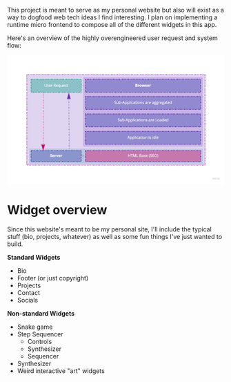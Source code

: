 This project is meant to serve as my personal website but also will exist as a way to dogfood web tech ideas I find interesting.  I plan on implementing a runtime micro frontend to compose all of the different widgets in this app.

Here's an overview of the highly overengineered user request and system flow:

<img src="./.docs/request-flow.jpg">

# Widget overview
Since this website's meant to be my personal site, I'll include the typical stuff (bio, projects, whatever) as well as some fun things I've just wanted to build.

**Standard Widgets**
- Bio
- Footer (or just copyright)
- Projects
- Contact
- Socials

**Non-standard Widgets**
- Snake game
- Step Sequencer
  - Controls
  - Synthesizer
  - Sequencer
- Synthesizer
- Weird interactive "art" widgets